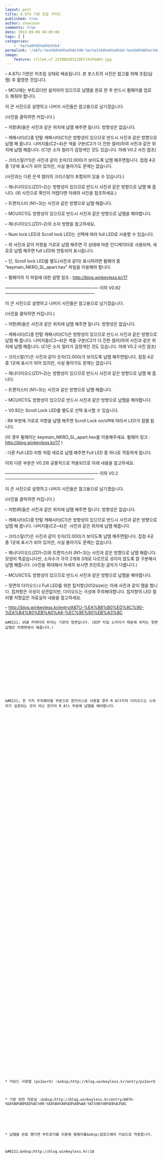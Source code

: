 ```yaml
---
layout: post
title: A.87U 기판 조립 가이드
published: true
author: showjean
comments: true
date: 2013-09-09 04:09:08
tags: [ ]
categories:
    - '%ec%a0%95%eb%b3%b4'
permalink: '/a87u-%ea%b8%b0%ed%8c%90-%ec%a1%b0%eb%a6%bd-%ea%b0%80%ec%9d%b4%eb%93%9c'
image:
    feature: cfile4.uf.237B8A3E522DEF191F6A03.jpg
---
```

&#8211; A.87U 기판은 미조립 상태로 배송됩니다. 본 포스트의 사진은 참고를 위해&nbsp;조립(납땜) 후 촬영한 것입니다.

&#8211; MCU에는 부트로더만 설치되어 있으므로 납땜을 완료 한 후 반드시 펌웨어를&nbsp;업로드&nbsp;해줘야 합니다.





이 큰 사진으로 설명하고 나머지 사진들은 참고용으로 남기겠습니다.

(사진을 클릭하면 커집니다.)




  


&#8211; 저항(R)들은 사진과 같은 위치에 납땜 해주면 됩니다. 방향성은 없습니다.

&#8211; 캐패시터(C)중 탄탈 캐패시터(C1)은 방향성이 있으므로 반드시 사진과 같은 방향으로 납땜 해 줍니다. 나머지들(C2~4)은 색을 구분(C2가 더 진한 컬러)하여 사진과 같은 위치에 납땜 해줍니다. (C1은 소자 컬러가 검정색인 것도 있습니다. 아래 V0.2 사진 참조)

&#8211; 크리스탈(Y1)은 사진과 같이 숫자(12.000)가 보이도록 납땜 해주면됩니다. 접점 4곳 중 1곳에 표시가 되어 있지만, 사실 돌아가도 문제는 없습니다.

(사진과는 다른 은색 컬러의 크리스탈이 포함되어 있을 수 있습니다.)

&#8211; 제너다이오드(ZD1~2)는 방향성이 있으므로 반드시 사진과 같은 방향으로 납땜 해 줍니다. (위 사진으로 확인이 어렵다면 아래의 사진을 참조하세요.)

&#8211; 트랜지스터 (N1~3)는 사진과 같은 방향으로 납땜 해줍니다.&nbsp;

&#8211; MCU(IC1)도 방향성이 있으므로 반드시 사진과 같은 방향으로 납땜을 해야합니다.








  




&#8211; 제너다이오드(ZD1~2)의 소자 방향을 참고하세요.








  




&#8211; Num lock LED과 Scroll lock LED는 선택에 따라 full LED로 사용할 수 있습니다.&nbsp;

&#8211; 위 사진과 같이 저항을 가로로 납땜 해주면 각 상태에 따른 인디케이터로 사용되며, 세로로 납땜 해주면 full LED와 연동되어 표시됩니다.

&#8211; 단, Scroll lock LED를 별도(사진과 같이) 표시하려면&nbsp;펌웨어 중 &#8220;keymain\_NKRO\_SL_apart.hex&#8221; 파일을 이용해야 합니다.

&#8211; 펌웨어의 각 파일에 대한 설명 참조 :&nbsp;http://blog.winkeyless.kr/17








  








&#8212;&#8212;&#8212;&#8212;&#8212;&#8212;&#8212;&#8212;&#8212;&#8212;&#8212;&#8212;&#8212;&#8212;&#8212;&#8212;&#8212;&#8212;&#8212;&#8212;&#8212;&#8212; 이하 V0.92 &#8212;&#8212;&#8212;&#8212;&#8212;&#8212;&#8212;&#8212;&#8212;&#8212;&#8212;&#8212;&#8212;&#8212;&#8212;&#8212;&#8212;&#8212;&#8212;&#8212;&#8212;



이 큰 사진으로 설명하고 나머지 사진들은 참고용으로 남기겠습니다.

(사진을 클릭하면 커집니다.)


  




&#8211; 저항(R)들은 사진과 같은 위치에 납땜 해주면 됩니다. 방향성은 없습니다.

&#8211; 캐패시터(C)중 탄탈 캐패시터(C1)은 방향성이 있으므로 반드시 사진과 같은 방향으로 납땜 해 줍니다. 나머지들(C2~4)은 색을 구분(C2가 더 진한 컬러)하여&nbsp;사진과 같은 위치에 납땜 해줍니다. (C1은 소자 컬러가 검정색인 것도 있습니다. 아래 V0.2 사진 참조)

&#8211; 크리스탈(Y)은 사진과 같이 숫자(12.000)가 보이도록 납땜 해주면됩니다. 접점 4곳 중 1곳에 표시가 되어 있지만, 사실 돌아가도 문제는 없습니다.

&#8211; 제너다이오드(ZD1~2)는 방향성이 있으므로 반드시 사진과 같은 방향으로 납땜 해 줍니다.&nbsp;

&#8211; 트랜지스터 (N1~3)는 사진과 같은 방향으로 납땜 해줍니다.&nbsp;

&#8211; MCU(IC1)도 방향성이 있으므로 반드시 사진과 같은 방향으로 납땜을 해야합니다.









&#8211; V0.92는 Scroll Lock LED를 별도로 선택 표시할 수 있습니다.

: R8 부분에 가로로 저항을 납땜 해주면 Scroll Lock on/off에 따라서 LED가 점멸 됩니다.&nbsp;

(이 경우 펌웨어는 keymain\_NKRO\_SL_apart.hex를 이용해주세요. 펌웨어 링크 : http://blog.winkeyless.kr/17 )

: 다른 Full LED 저항 처럼 세로로 납땜 해주면 Full LED 중 하나로 작동하게 됩니다.


  



  






이외 다른 부분은 V0.2와 공통적으로 적용되므로 아래 내용을 참고하세요.









&#8212;&#8212;&#8212;&#8212;&#8212;&#8212;&#8212;&#8212;&#8212;&#8212;&#8212;&#8212;&#8212;&#8212;&#8212;&#8212;&#8212;&#8212;&#8212;&#8212;&#8212;&#8212;&nbsp;이하 V0.2 &#8212;&#8212;&#8212;&#8212;&#8212;&#8212;&#8212;&#8212;&#8212;&#8212;&#8212;&#8212;&#8212;&#8212;&#8212;&#8212;&#8212;&#8212;&#8212;&#8212;&#8212;



이 큰 사진으로 설명하고 나머지 사진들은 참고용으로 남기겠습니다.

(사진을 클릭하면 커집니다.)


  




&#8211; 저항(R)들은 사진과 같은 위치에 납땜 해주면 됩니다. 방향성은 없습니다.

&#8211; 캐패시터(C)중 탄탈 캐패시터(C1)은 방향성이 있으므로 반드시&nbsp;사진과 같은 방향으로 납땜 해 줍니다. 나머지들(C2~4)은&nbsp;&nbsp;사진과 같은 위치에 납땜 해줍니다.

&#8211; 크리스탈(Y)은 사진과 같이 숫자(12.000)가 보이도록 납땜 해주면됩니다. 접점 4곳 중 1곳에 표시가 되어 있지만, 사실 돌아가도 문제는 없습니다.

&#8211; 제너다이오드(ZD1~2)와 트랜지스터 (N1~3)는 사진과 같은 방향으로 납땜 해줍니다. 모양이 똑같습니다만, 소자수가 각각 2개와 3개로 다르므로 섞이지 않도록 잘 구분해서 납땜 해줍니다. (사진을 확대해서 자세히 보시면 프린트된 글자가&nbsp;다릅니다.)

&#8211; MCU(IC1)도 방향성이 있으므로 반드시 사진과 같은 방향으로 납땜을 해야합니다.






  










&#8211;&nbsp;뒷면의 다이오드나 Full LED를 위한 칩저항(2012size)는 아래 사진과 같이 땜을 합니다. 칩저항은 극성이 상관없지만, 다이오드는 극성에 주의해야합니다. 칩저항의 LED 컬러별 저항값은 자료실의 내용을 참고하세요.

&#8211; http://blog.winkeyless.kr/entry/A87U-%EA%B8%B0%ED%8C%90-%EA%B4%80%EB%A0%A8-%EC%9E%90%EB%A3%8C




  







  
  
  
  
  
  
  
  
  
  
  
  
  
    
  
  
  
  
  
  
  
  
  
    &#8211; USB 커넥터의 위치는 기판의 윗면입니다. (DIP 타입 소자이기 때문에 위치는 윗면 납땜은 아랫면에서 해줍니다.)
  
  
  
    
  
  
  
  
  
  
  
  
  
  
  
  
    &#8211; 한 가지 주의해야할 부분으로 윈키리스로 사용할 경우 R Alt키의 다이오드는 스위치가 실장되는 곳이 아닌 윈키의 R Alt 부분에 납땜을 해야합니다.
  
  
  
  
  
  
    
  
  
  
  
  
  
  
  
  
  
  
  
  
  
  
  
  
  
    
  
  
  
  
  
  
    
  
  
  
  
  
  
    
  
  
  
  
  
  
    
  
  
  
  
  
  
    
  
  
  
  
  
  
    
  
  
  
  
  
  
    
  
  
  
  
  
  
    
  
  
  
  
  
  
  
  
  
  
  
  
    * 키보드 사용법 (ps2avrU) :&nbsp;http://blog.winkeyless.kr/entry/ps2avrU
  
  
  
    * 기판 관련 자료실 :&nbsp;http://blog.winkeyless.kr/entry/A87U-%EA%B8%B0%ED%8C%90-%EA%B4%80%EB%A0%A8-%EC%9E%90%EB%A3%8C
  
  
  
  
  
  
    * 납땜을 완료 했다면 부트로더를 이용해 펌웨어를&nbsp;업로드해야 키보드로 작동합니다.
  
  
  
    &#8211;&nbsp;http://blog.winkeyless.kr/18
  
  
  
  
  
  
  
  
  
  